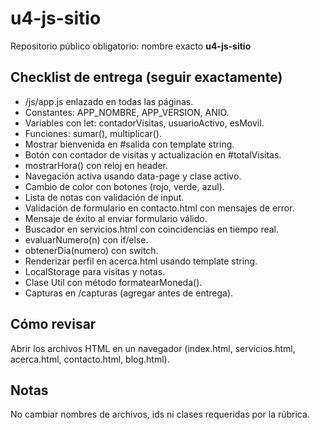 # u4-js-sitio

Repositorio público obligatorio: nombre exacto **u4-js-sitio**

## Checklist de entrega (seguir exactamente)
- /js/app.js enlazado en todas las páginas.
- Constantes: APP_NOMBRE, APP_VERSION, ANIO.
- Variables con let: contadorVisitas, usuarioActivo, esMovil.
- Funciones: sumar(), multiplicar().
- Mostrar bienvenida en #salida con template string.
- Botón con contador de visitas y actualización en #totalVisitas.
- mostrarHora() con reloj en header.
- Navegación activa usando data-page y clase activo.
- Cambio de color con botones (rojo, verde, azul).
- Lista de notas con validación de input.
- Validación de formulario en contacto.html con mensajes de error.
- Mensaje de éxito al enviar formulario válido.
- Buscador en servicios.html con coincidencias en tiempo real.
- evaluarNumero(n) con if/else.
- obtenerDia(numero) con switch.
- Renderizar perfil en acerca.html usando template string.
- LocalStorage para visitas y notas.
- Clase Util con método formatearMoneda().
- Capturas en /capturas (agregar antes de entrega).

## Cómo revisar
Abrir los archivos HTML en un navegador (index.html, servicios.html, acerca.html, contacto.html, blog.html).

## Notas
No cambiar nombres de archivos, ids ni clases requeridas por la rúbrica.
